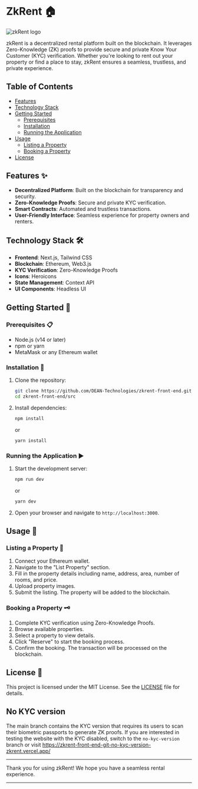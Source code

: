 # ZkRent 🏠

![zkRent logo](https://github.com/DEAN-Technologies/zkrent-front-end/assets/72448226/4c43499e-63e8-4e56-afe4-78cdb153bc1f)

zkRent is a decentralized rental platform built on the blockchain. It leverages Zero-Knowledge (ZK) proofs to provide secure and private Know Your Customer (KYC) verification. Whether you're looking to rent out your property or find a place to stay, zkRent ensures a seamless, trustless, and private experience.

## Table of Contents

- [Features](#features)
- [Technology Stack](#technology-stack)
- [Getting Started](#getting-started)
  - [Prerequisites](#prerequisites)
  - [Installation](#installation)
  - [Running the Application](#running-the-application)
- [Usage](#usage)
  - [Listing a Property](#listing-a-property)
  - [Booking a Property](#booking-a-property)
- [License](#license)

## Features ✨

- **Decentralized Platform**: Built on the blockchain for transparency and security.
- **Zero-Knowledge Proofs**: Secure and private KYC verification.
- **Smart Contracts**: Automated and trustless transactions.
- **User-Friendly Interface**: Seamless experience for property owners and renters.

## Technology Stack 🛠️

- **Frontend**: Next.js, Tailwind CSS
- **Blockchain**: Ethereum, Web3.js
- **KYC Verification**: Zero-Knowledge Proofs
- **Icons**: Heroicons
- **State Management**: Context API
- **UI Components**: Headless UI

## Getting Started 🚀

### Prerequisites 📋

- Node.js (v14 or later)
- npm or yarn
- MetaMask or any Ethereum wallet

### Installation 🔧

1. Clone the repository:

    ```bash
    git clone https://github.com/DEAN-Technologies/zkrent-front-end.git
    cd zkrent-front-end/src
    ```

2. Install dependencies:

    ```bash
    npm install
    ```

    or

    ```bash
    yarn install
    ```

### Running the Application ▶️

1. Start the development server:

    ```bash
    npm run dev
    ```

    or

    ```bash
    yarn dev
    ```

2. Open your browser and navigate to `http://localhost:3000`.

## Usage 📖

### Listing a Property 🏡

1. Connect your Ethereum wallet.
2. Navigate to the "List Property" section.
3. Fill in the property details including name, address, area, number of rooms, and price.
4. Upload property images.
5. Submit the listing. The property will be added to the blockchain.

### Booking a Property 🗝️

1. Complete KYC verification using Zero-Knowledge Proofs.
2. Browse available properties.
3. Select a property to view details.
4. Click "Reserve" to start the booking process.
5. Confirm the booking. The transaction will be processed on the blockchain.

## License 📄

This project is licensed under the MIT License. See the [LICENSE](LICENSE) file for details.

## No KYC version

The main branch contains the KYC version that requires its users to scan their biometric passports to generate ZK proofs.
If you are interested in testing the website with the KYC disabled, switch to the `no-kyc-version` branch or visit https://zkrent-front-end-git-no-kyc-version-zkrent.vercel.app/

---

Thank you for using zkRent! We hope you have a seamless rental experience.

---
